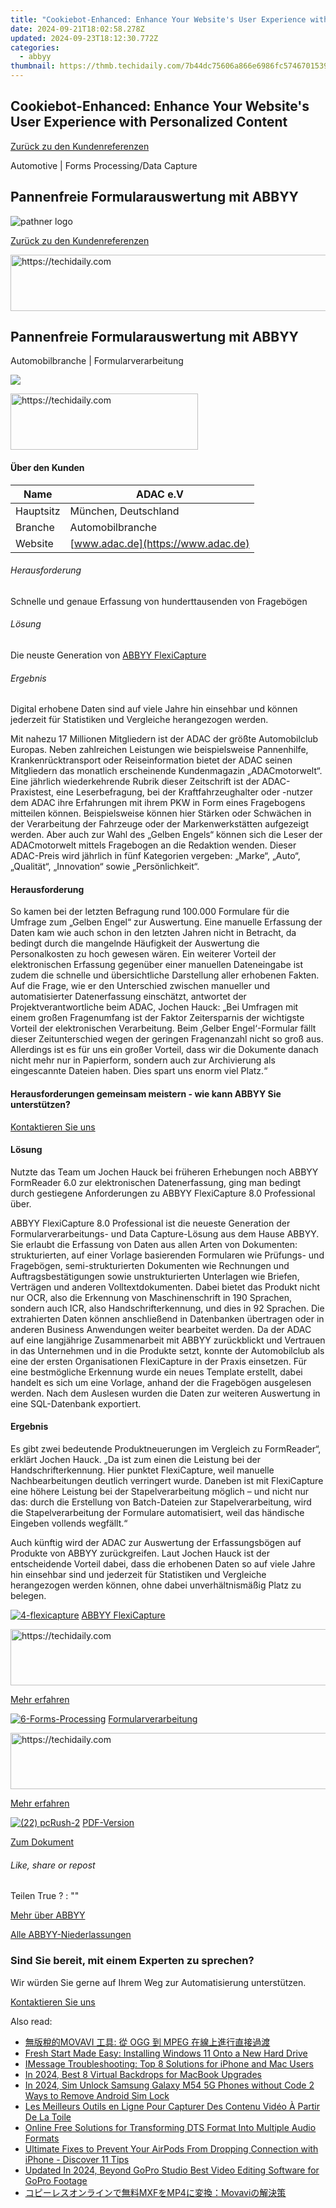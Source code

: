 ```yaml
---
title: "Cookiebot-Enhanced: Enhance Your Website's User Experience with Personalized Content"
date: 2024-09-21T18:02:58.278Z
updated: 2024-09-23T18:12:30.772Z
categories:
  - abbyy
thumbnail: https://thmb.techidaily.com/7b44dc75606a866e6986fc574670153990f3b9d45bb38823ea9696084a32865c.jpg
---
```


## Cookiebot-Enhanced: Enhance Your Website's User Experience with Personalized Content

[Zurück zu den Kundenreferenzen](https://tools.techidaily.com/abbyy/products/)

Automotive | Forms Processing/Data Capture

## Pannenfreie Formularauswertung mit ABBYY

![pathner logo](https://content.abbyy.com/-/media/project/abbyy/abbyy/logos-white/de/70353.png?h=40&iar=0&w=120)

[Zurück zu den Kundenreferenzen](https://tools.techidaily.com/abbyy/products/)

<!-- affiliate ads begin -->
<a href="https://appsumo.8odi.net/c/5597632/2044585/7443" target="_top" id="2044585">
  <img src="//a.impactradius-go.com/display-ad/7443-2044585" border="0" alt="https://techidaily.com" width="728" height="90"/>
</a>
<img height="0" width="0" src="https://appsumo.8odi.net/i/5597632/2044585/7443" style="position:absolute;visibility:hidden;" border="0" />
<!-- affiliate ads end -->

## Pannenfreie Formularauswertung mit ABBYY

Automobilbranche | Formularverarbeitung 

![](https://static1.abbyy.com/abbyycommedia/16262/cs-rhenus-556x303-3.jpg) 

<!-- affiliate ads begin -->
<a href="https://aligracehair.sjv.io/c/5597632/1959707/19272" target="_top" id="1959707">
  <img src="//a.impactradius-go.com/display-ad/19272-1959707" border="0" alt="https://techidaily.com" width="300" height="90"/>
</a>
<img height="0" width="0" src="https://aligracehair.sjv.io/i/5597632/1959707/19272" style="position:absolute;visibility:hidden;" border="0" />
<!-- affiliate ads end -->

#### Über den Kunden

| Name      | ADAC e.V                           |
| --------- | ---------------------------------- |
| Hauptsitz | München, Deutschland               |
| Branche   | Automobilbranche                   |
| Website   | [www.adac.de](https://www.adac.de) |

###### Herausforderung

Schnelle und genaue Erfassung von hunderttausenden von Fragebögen  

###### Lösung

Die neuste Generation von [ABBYY FlexiCapture](https://tools.techidaily.com/abbyy/products/)  

###### Ergebnis

Digital erhobene Daten sind auf viele Jahre hin einsehbar und können jederzeit für Statistiken und Vergleiche herangezogen werden.  

Mit nahezu 17 Millionen Mitgliedern ist der ADAC der größte Automobilclub Europas. Neben zahlreichen Leistungen wie beispielsweise Pannenhilfe, Krankenrücktransport oder Reiseinformation bietet der ADAC seinen Mitgliedern das monatlich erscheinende Kundenmagazin „ADACmotorwelt“. Eine jährlich wiederkehrende Rubrik dieser Zeitschrift ist der ADAC-Praxistest, eine Leserbefragung, bei der Kraftfahrzeughalter oder -nutzer dem ADAC ihre Erfahrungen mit ihrem PKW in Form eines Fragebogens mitteilen können. Beispielsweise können hier Stärken oder Schwächen in der Verarbeitung der Fahrzeuge oder der Markenwerkstätten aufgezeigt werden. Aber auch zur Wahl des „Gelben Engels“ können sich die Leser der ADACmotorwelt mittels Fragebogen an die Redaktion wenden. Dieser ADAC-Preis wird jährlich in fünf Kategorien vergeben: „Marke“, „Auto“, „Qualität“, „Innovation“ sowie „Persönlichkeit“.

#### Herausforderung

So kamen bei der letzten Befragung rund 100.000 Formulare für die Umfrage zum „Gelben Engel“ zur Auswertung. Eine manuelle Erfassung der Daten kam wie auch schon in den letzten Jahren nicht in Betracht, da bedingt durch die mangelnde Häufigkeit der Auswertung die Personalkosten zu hoch gewesen wären. Ein weiterer Vorteil der elektronischen Erfassung gegenüber einer manuellen Dateneingabe ist zudem die schnelle und übersichtliche Darstellung aller erhobenen Fakten. Auf die Frage, wie er den Unterschied zwischen manueller und automatisierter Datenerfassung einschätzt, antwortet der Projektverantwortliche beim ADAC, Jochen Hauck: „Bei Umfragen mit einem großen Fragenumfang ist der Faktor Zeitersparnis der wichtigste Vorteil der elektronischen Verarbeitung. Beim ‚Gelber Engel‘-Formular fällt dieser Zeitunterschied wegen der geringen Fragenanzahl nicht so groß aus. Allerdings ist es für uns ein großer Vorteil, dass wir die Dokumente danach nicht mehr nur in Papierform, sondern auch zur Archivierung als eingescannte Dateien haben. Dies spart uns enorm viel Platz.“

#### Herausforderungen gemeinsam meistern - wie kann ABBYY Sie unterstützen?  

[Kontaktieren Sie uns](https://tools.techidaily.com/abbyy/products/) 

#### Lösung

Nutzte das Team um Jochen Hauck bei früheren Erhebungen noch ABBYY FormReader 6.0 zur elektronischen Datenerfassung, ging man bedingt durch gestiegene Anforderungen zu ABBYY FlexiCapture 8.0 Professional über.

ABBYY FlexiCapture 8.0 Professional ist die neueste Generation der Formularverarbeitungs- und Data Capture-Lösung aus dem Hause ABBYY. Sie erlaubt die Erfassung von Daten aus allen Arten von Dokumenten: strukturierten, auf einer Vorlage basierenden Formularen wie Prüfungs- und Fragebögen, semi-strukturierten Dokumenten wie Rechnungen und Auftragsbestätigungen sowie unstrukturierten Unterlagen wie Briefen, Verträgen und anderen Volltextdokumenten. Dabei bietet das Produkt nicht nur OCR, also die Erkennung von Maschinenschrift in 190 Sprachen, sondern auch ICR, also Handschrifterkennung, und dies in 92 Sprachen. Die extrahierten Daten können anschließend in Datenbanken übertragen oder in anderen Business Anwendungen weiter bearbeitet werden. Da der ADAC auf eine langjährige Zusammenarbeit mit ABBYY zurückblickt und Vertrauen in das Unternehmen und in die Produkte setzt, konnte der Automobilclub als eine der ersten Organisationen FlexiCapture in der Praxis einsetzen. Für eine bestmögliche Erkennung wurde ein neues Template erstellt, dabei handelt es sich um eine Vorlage, anhand der die Fragebögen ausgelesen werden. Nach dem Auslesen wurden die Daten zur weiteren Auswertung in eine SQL-Datenbank exportiert.

#### Ergebnis

Es gibt zwei bedeutende Produktneuerungen im Vergleich zu FormReader“, erklärt Jochen Hauck. „Da ist zum einen die Leistung bei der Handschrifterkennung. Hier punktet FlexiCapture, weil manuelle Nachbearbeitungen deutlich verringert wurde. Daneben ist mit FlexiCapture eine höhere Leistung bei der Stapelverarbeitung möglich – und nicht nur das: durch die Erstellung von Batch-Dateien zur Stapelverarbeitung, wird die Stapelverarbeitung der Formulare automatisiert, weil das händische Eingeben vollends wegfällt.“

Auch künftig wird der ADAC zur Auswertung der Erfassungsbögen auf Produkte von ABBYY zurückgreifen. Laut Jochen Hauck ist der entscheidende Vorteil dabei, dass die erhobenen Daten so auf viele Jahre hin einsehbar sind und jederzeit für Statistiken und Vergleiche herangezogen werden können, ohne dabei unverhältnismäßig Platz zu belegen.

[![4-flexicapture](https://static2.abbyy.com/abbyycommedia/21380/4-flexicapture.jpg)](https://tools.techidaily.com/abbyy/products/) [ABBYY FlexiCapture](https://tools.techidaily.com/abbyy/products/) 

<!-- affiliate ads begin -->
<a href="https://aligracehair.sjv.io/c/5597632/2135405/19272" target="_top" id="2135405">
  <img src="//a.impactradius-go.com/display-ad/19272-2135405" border="0" alt="https://techidaily.com" width="728" height="90"/>
</a>
<img height="0" width="0" src="https://aligracehair.sjv.io/i/5597632/2135405/19272" style="position:absolute;visibility:hidden;" border="0" />
<!-- affiliate ads end -->

[Mehr erfahren](https://tools.techidaily.com/abbyy/products/) 

[![6-Forms-Processing](https://static4.abbyy.com/abbyycommedia/14356/6-forms-processing.jpg)](https://tools.techidaily.com/abbyy/products/) [Formularverarbeitung](https://tools.techidaily.com/abbyy/products/) 

<!-- affiliate ads begin -->
<a href="https://bluettius.sjv.io/c/5597632/2139115/17108" target="_top" id="2139115">
  <img src="//a.impactradius-go.com/display-ad/17108-2139115" border="0" alt="https://techidaily.com" width="728" height="90"/>
</a>
<img height="0" width="0" src="https://bluettius.sjv.io/i/5597632/2139115/17108" style="position:absolute;visibility:hidden;" border="0" />
<!-- affiliate ads end -->

[Mehr erfahren](https://tools.techidaily.com/abbyy/products/) 

[![(22) pcRush-2](https://static2.abbyy.com/abbyycommedia/15576/22-pcrush-2.png)](https://static4.abbyy.com/abbyycommedia/6129/cs-adac-fc8-dqxd.pdf "PDF-Version") [PDF-Version](https://static4.abbyy.com/abbyycommedia/6129/cs-adac-fc8-dqxd.pdf "PDF-Version") 

[Zum Dokument](https://static4.abbyy.com/abbyycommedia/6129/cs-adac-fc8-dqxd.pdf "PDF-Version") 

###### Like, share or repost

Teilen  True ?  : "" 

[Mehr über ABBYY](https://tools.techidaily.com/abbyy/products/) 

[Alle ABBYY-Niederlassungen](https://tools.techidaily.com/abbyy/products/) 

### Sind Sie bereit, mit einem Experten zu sprechen?

Wir würden Sie gerne auf Ihrem Weg zur Automatisierung unterstützen.

[Kontaktieren Sie uns](https://tools.techidaily.com/abbyy/products/)

<ins class="adsbygoogle"
     style="display:block"
     data-ad-format="autorelaxed"
     data-ad-client="ca-pub-7571918770474297"
     data-ad-slot="1223367746"></ins>

<ins class="adsbygoogle"
     style="display:block"
     data-ad-client="ca-pub-7571918770474297"
     data-ad-slot="8358498916"
     data-ad-format="auto"
     data-full-width-responsive="true"></ins>

<span class="atpl-alsoreadstyle">Also read:</span>
<div><ul>
<li><a href="https://solve-manuals.techidaily.com/movavi-ogg-mpeg/"><u>無版稅的MOVAVI 工具: 從 OGG 到 MPEG 在線上進行直接過渡</u></a></li>
<li><a href="https://techtrends.techidaily.com/fresh-start-made-easy-installing-windows-11-onto-a-new-hard-drive/"><u>Fresh Start Made Easy: Installing Windows 11 Onto a New Hard Drive</u></a></li>
<li><a href="https://os-tips.techidaily.com/imessage-troubleshooting-top-8-solutions-for-iphone-and-mac-users/"><u>IMessage Troubleshooting: Top 8 Solutions for iPhone and Mac Users</u></a></li>
<li><a href="https://extra-tips.techidaily.com/in-2024-best-8-virtual-backdrops-for-macbook-upgrades/"><u>In 2024, Best 8 Virtual Backdrops for MacBook Upgrades</u></a></li>
<li><a href="https://sim-unlock.techidaily.com/in-2024-sim-unlock-samsung-galaxy-m54-5g-phones-without-code-2-ways-to-remove-android-sim-lock-by-drfone-android/"><u>In 2024, Sim Unlock Samsung Galaxy M54 5G Phones without Code 2 Ways to Remove Android Sim Lock</u></a></li>
<li><a href="https://solve-manuals.techidaily.com/les-meilleurs-outils-en-ligne-pour-capturer-des-contenu-video-a-partir-de-la-toile/"><u>Les Meilleurs Outils en Ligne Pour Capturer Des Contenu Vidéo À Partir De La Toile</u></a></li>
<li><a href="https://solve-manuals.techidaily.com/online-free-solutions-for-transforming-dts-format-into-multiple-audio-formats/"><u>Online Free Solutions for Transforming DTS Format Into Multiple Audio Formats</u></a></li>
<li><a href="https://fox-that.techidaily.com/ultimate-fixes-to-prevent-your-airpods-from-dropping-connection-with-iphone-discover-11-tips/"><u>Ultimate Fixes to Prevent Your AirPods From Dropping Connection with iPhone - Discover 11 Tips</u></a></li>
<li><a href="https://video-content-creator.techidaily.com/updated-in-2024-beyond-gopro-studio-best-video-editing-software-for-gopro-footage/"><u>Updated In 2024, Beyond GoPro Studio Best Video Editing Software for GoPro Footage</u></a></li>
<li><a href="https://solve-manuals.techidaily.com/mxfmp4movavi/"><u>コピーレスオンラインで無料MXFをMP4に変換：Movaviの解決策</u></a></li>
</ul></div>


